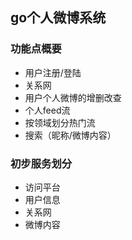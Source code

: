 ## go个人微博系统
### 功能点概要
* 用户注册/登陆
* 关系网
* 用户个人微博的增删改查
* 个人feed流
* 按领域划分热门流
* 搜索（昵称/微博内容）

### 初步服务划分
* 访问平台
* 用户信息
* 关系网
* 微博内容
